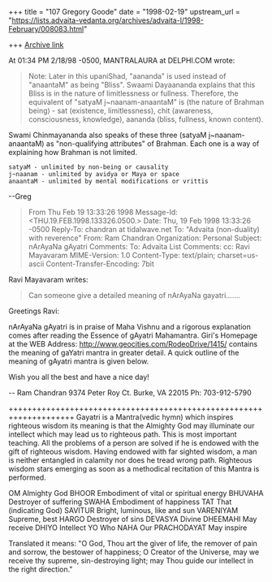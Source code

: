 +++
title = "107 Gregory Goode"
date = "1998-02-19"
upstream_url = "https://lists.advaita-vedanta.org/archives/advaita-l/1998-February/008083.html"

+++
[Archive link](https://lists.advaita-vedanta.org/archives/advaita-l/1998-February/008083.html)

At 01:34 PM 2/18/98 -0500, MANTRALAURA at DELPHI.COM wrote:

>  Note: Later in this upaniShad, "aananda" is used
>instead of "anaantaM" as being "Bliss". Swaami
>Dayaananda explains that this Bliss is in the
>nature of limitlessness or fullness. Therefore,
>the equivalent of "satyaM j~naanam-anaantaM" is
>(the nature of Brahman being) - sat (existence,
>limitlessness), chit (awareness, consciousness,
>knowledge), aananda (bliss, fullness, known content).

Swami Chinmayananda also speaks of these three (satyaM j~naanam-anaantaM)
as "non-qualifying attributes" of Brahman.  Each one is a way of explaining
how Brahman is not limited.

    satyaM - unlimited by non-being or causality
    j~naanam - unlimited by avidya or Maya or space
    anaantaM - unlimited by mental modifications or vrittis

--Greg

>From  Thu Feb 19 13:33:26 1998
Message-Id: <THU.19.FEB.1998.133326.0500.>
Date: Thu, 19 Feb 1998 13:33:26 -0500
Reply-To: chandran at tidalwave.net
To: "Advaita (non-duality) with reverence" <ADVAITA-L at TAMU.EDU>
From: Ram Chandran <chandran at TIDALWAVE.NET>
Organization: Personal
Subject: nArAyaNa gAyatri
Comments: To: Advaita List <Advaita-L at tamu.edu>
Comments: cc: Ravi Mayavaram <msr at REDDY20.TAMU.EDU>
MIME-Version: 1.0
Content-Type: text/plain; charset=us-ascii
Content-Transfer-Encoding: 7bit

Ravi Mayavaram <msr at REDDY20.TAMU.EDU> writes:

> Can someone give a detailed meaning of nArAyaNa gayatri.......

Greetings Ravi:

nArAyaNa gAyatri is in praise of Maha Vishnu and a rigorous explanation
comes after reading the Essence of gAyatri Mahamantra. Giri's Homepage
at the WEB Address: http://www.geocities.com/RodeoDrive/1415/ contains
the meaning of gaYatri mantra in greater detail.  A quick outline of the
meaning of gAyatri mantra is given below.

Wish you all the best and have a nice day!

--
Ram Chandran
9374 Peter Roy Ct.
Burke, VA 22015
Ph: 703-912-5790


++++++++++++++++++++++++++++++++++++++++++++++++++++++++++++++++++++
Gayatri is a Mantra(vedic hymn) which inspires righteous wisdom its
meaning is that the Almighty God may illuminate our intellect which
may lead us to righteous path. This is most important teaching. All
the problems of a person are solved if he is endowed with the gift
of righteous wisdom. Having endowed with far sighted wisdom, a
man is neither entangled in calamity nor does he tread wrong path.
Righteous wisdom stars emerging as soon as a methodical recitation
of this Mantra is performed.

OM                      Almighty God
BHOOR                   Embodiment of vital or spiritual energy
BHUVAHA                 Destroyer of suffering
SWAHA                   Embodiment of happiness
TAT                     That (indicating God)
SAVITUR                 Bright, luminous, like and sun
VARENIYAM               Supreme, best
HARGO                   Destroyer of sins
DEVASYA                 Divine
DHEEMAHI                May receive
DHIYO                   Intellect
YO                      Who
NAHA                    Our
PRACHODAYAT             May inspire

Translated it means: "O God, Thou art the giver of life, the remover of
pain and sorrow, the bestower of happiness; O Creator of the Universe,
may we receive thy supreme, sin-destroying light; may Thou guide our
intellect in the right direction."

